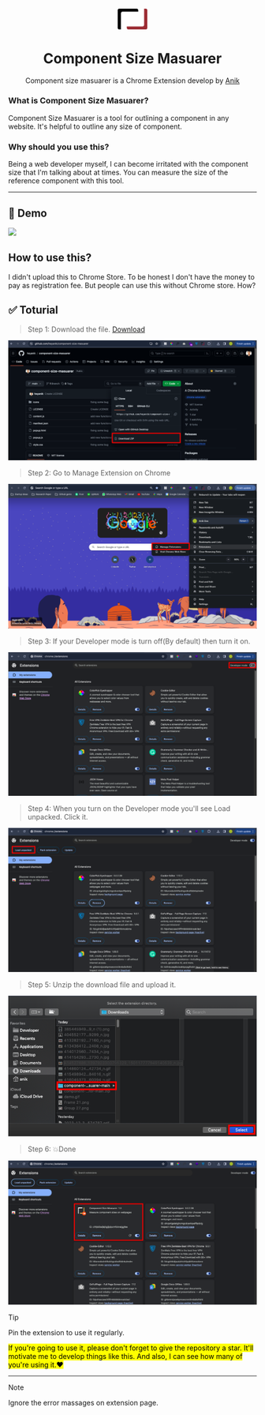 <p align="center" >
    <img style="background:white ; width:60px " src="/icons/icon1.png"/>
    <h1 align="center">Component Size Masuarer</h1>
    <p align="center">Component size masuarer is a Chrome Extension develop by <a href="https://heyanik-beta.vercel.app">Anik</a> </p>
</p>

### What is Component Size Masuarer?
Component Size Masuarer is a tool for outlining a component in any
website. It's helpful to outline any size of component.

### Why should you use this?
Being a web developer myself, I can become irritated with the component size that I'm talking about at times. You can measure the size of the reference component with this tool. 

---

## 🚀 Demo
<img src="/icons/demo.gif"/>

## How to use this?
I didn't upload this to Chrome Store. To be honest I don't have the money to pay as registration fee. But people can use this without Chrome store. How?

## ✅ Toturial 
> Step 1: Download the file. <a href="https://github.com/heyanik/component-size-masuarer">Download</a>

![img](icons/1.png)

> Step 2: Go to Manage Extension on Chrome

![img](icons/2.png)

> Step 3: If your Developer mode is turn off(By default) then turn it on.

![img](icons/3.png)

> Step 4: When you turn on the Developer mode you'll see Load unpacked. Click it.

![img](icons/4.png)

> Step 5: Unzip the download file and upload it.

![img](icons/5.png)

> Step 6: 💥Done

![img](icons/6.png)

> [!TIP]
>Pin the extension to use it regularly.

<mark>If you're going to use it, please don't forget to give the repository a star. It'll motivate me to develop things like this. And also, I can see how many of you're using it.❤️</mark>

---

> [!NOTE]  
> Ignore the error massages on extension page.